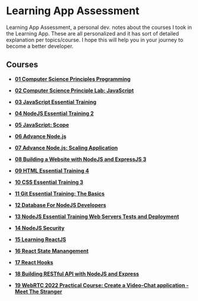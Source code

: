 # Learning App Assessment

Learning App Assessment, a personal dev. notes about the courses I took in the Learning App. These are all personalized and it has sort of detailed explanation per topics/course. I hope this will help you in your journey to become a better developer.

## Courses

- **[01 Computer Science Principles Programming](https://github.com/noeyislearning/learning-app-assessment/tree/main/01-computer-science-principle-programming)**

- **[02 Computer Science Principle Lab: JavaScript](https://github.com/noeyislearning/learning-app-assessment/tree/main/02-computer-science-principles-lab-javascript)**

- **[03 JavaScript Essential Training](https://github.com/noeyislearning/learning-app-assessment/tree/main/03-javascript-essential-training)**

- **[04 NodeJS Essential Training 2](https://github.com/noeyislearning/learning-app-assessment/tree/main/04-node-js-essential-traning-2)**

- **[05 JavaScript: Scope](https://github.com/noeyislearning/learning-app-assessment/tree/main/05-javascript-scope)**

- **[06 Advance Node.js](https://github.com/noeyislearning/learning-app-assessment/tree/main/06-advance-nodejs)**

- **[07 Advance Node.js: Scaling Application](https://github.com/noeyislearning/learning-app-assessment/tree/main/07-advance-nodejs-scaling-application)**

- **[08 Building a Website with NodeJS and ExpressJS 3](https://github.com/noeyislearning/learning-app-assessment/tree/main/08-building-a-website-with-nodejs-and-expressjs-3)**

- **[09 HTML Essential Training 4](https://github.com/noeyislearning/learning-app-assessment/tree/main/09-html-essential-training-4)**

- **[10 CSS Essential Training 3](https://github.com/noeyislearning/learning-app-assessment/tree/main/10-css-essential-training-3)**

- **[11 Git Essential Training: The Basics](https://github.com/noeyislearning/learning-app-assessment/tree/main/11-git-essential-training-the-basics)**

- **[12 Database For NodeJS Developers](https://github.com/noeyislearning/learning-app-assessment/tree/main/12-database-for-nodejs-developers)**

- **[13 NodeJS Essential Training Web Servers Tests and Deployment](https://github.com/noeyislearning/learning-app-assessment/tree/main/13-nodejs-essential-training-web-servers-tests-and-development)**

- **[14 NodeJS Security](https://github.com/noeyislearning/learning-app-assessment/tree/main/14-nodejs-security)**

- **[15 Learning ReactJS](https://github.com/noeyislearning/learning-app-assessment/tree/main/15-learning-reactjs)**

- **[16 React State Manangement](https://github.com/noeyislearning/learning-app-assessment/tree/main/16-react-state-management)**

- **[17 React Hooks](https://github.com/noeyislearning/learning-app-assessment/tree/main/17-react-hooks)**

- **[18 Building RESTful API with NodeJS and Express](https://github.com/noeyislearning/learning-app-assessment/tree/main/18-building-restful-api-with-nodejs-and-express)**

- **[19 WebRTC 2022 Practical Course: Create a Video-Chat application - Meet The Stranger](https://github.com/noeyislearning/learning-app-assessment/tree/main/19-meet-the-strangers)**

